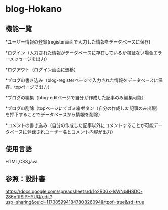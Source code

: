# blog-Hokano

## 機能一覧

*ユーザー情報の登録(register画面で入力した情報をデータベースに保存)

*ログイン（入力された情報がデータベースに存在しているか検証ない場合エラーメッセージを出力）

*ログアウト（ログイン画面に遷移）

*ブログの書き込み（blog-registerページで入力された情報をデータベースに保存。topページで出力）

*ブログの編集（blog-editページで自分が作成した記事のみ編集可能）

*ブログの削除（topページにてゴミ箱ボタン（自分の作成した記事のみ出現）を押下することでデータベースから情報を削除）

*コメントの書き込み（自分の作成した記事以外にコメントすることが可能データベースに登録されユーザー名とコメント内容が出力）

## 使用言語
HTML,CSS,java

## 参照：設計書

https://docs.google.com/spreadsheets/d/1o2R0Gx-IsWNblHSDC-286pftfSlPHYUQ/edit?usp=sharing&ouid=117085994184780826094&rtpof=true&sd=true
